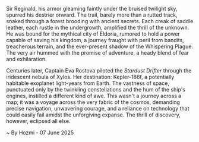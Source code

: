 
Sir Reginald, his armor gleaming faintly under the bruised twilight sky, spurred his destrier onward.  The trail, barely more than a rutted track, snaked through a forest brooding with ancient secrets.  Each creak of saddle leather, each rustle in the undergrowth, amplified the thrill of the unknown.  He was bound for the mythical city of Eldoria, rumored to hold a power capable of saving his kingdom, a journey fraught with peril from bandits, treacherous terrain, and the ever-present shadow of the Whispering Plague.  The very air hummed with the promise of adventure, a heady blend of fear and exhilaration.

Centuries later, Captain Eva Rostova piloted the *Stardust Drifter* through the iridescent nebula of Xylos.  Her destination: Kepler-186f, a potentially habitable exoplanet light-years from Earth.  The vastness of space, punctuated only by the twinkling constellations and the hum of the ship's engines, instilled a different kind of awe.  This wasn't a journey across a map; it was a voyage across the very fabric of the cosmos, demanding precise navigation, unwavering courage, and a reliance on technology that could easily fail amidst the unforgiving expanse.  The thrill of discovery, however, eclipsed all else.

~ By Hozmi - 07 June 2025
